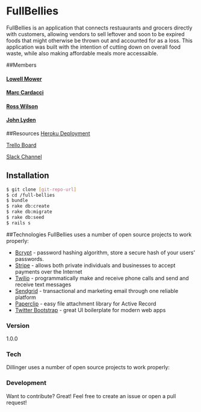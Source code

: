 # FullBellies

FullBellies is an application that connects restuaurants and grocers directly with customers, allowing vendors to sell leftover and soon to be expired foods that might otherwise be thrown out and accounted for as a loss.  This application was built with the intention of cutting down on overall food waste, while also making affordable meals more accessaible.

##Members
#### [Lowell Mower](https://github.com/lowellmower)
#### [Marc Cardacci](https://github.com/mcardacci)
#### [Ross Wilson](https://github.com/grapefruitricky)
#### [John Lyden](https://github.com/johnlyden)

##Resources
[Heroku Deployment](https://afternoon-meadow-3523.herokuapp.com/)

[Trello Board](https://trello.com/b/KCCdiimC/full-bellies)

[Slack Channel](https://fullbellies.slack.com/messages)

## Installation

```sh
$ git clone [git-repo-url]
$ cd /full-bellies
$ bundle
$ rake db:create
$ rake db:migrate
$ rake db:seed
$ rails s
```
##Technologies
FullBellies uses a number of open source projects to work properly:
* [Bcrypt] - password hashing algorithm, store a secure hash of your users' passwords.
* [Stripe] - allows both private individuals and businesses to accept payments over the Internet
* [Twilio] - programmatically make and receive phone calls and send and receive text messages
* [Sendgrid] - transactional and marketing email through one reliable platform
* [Paperclip] - easy file attachment library for Active Record
* [Twitter Bootstrap] - great UI boilerplate for modern web apps

### Version
1.0.0

### Tech

Dillinger uses a number of open source projects to work properly:

### Development

Want to contribute? Great! Feel free to create an issue or open a pull request!

[Twitter Bootstrap]:http://twitter.github.com/bootstrap/
[jQuery]:http://jquery.com
[Paperclip]:https://sendgrid.com/
[Sendgrid]:https://github.com/sendgrid
[Twilio]:https://www.twilio.com/
[Stripe]:https://stripe.com/
[BCrypt]:https://github.com/codahale/bcrypt-ruby
